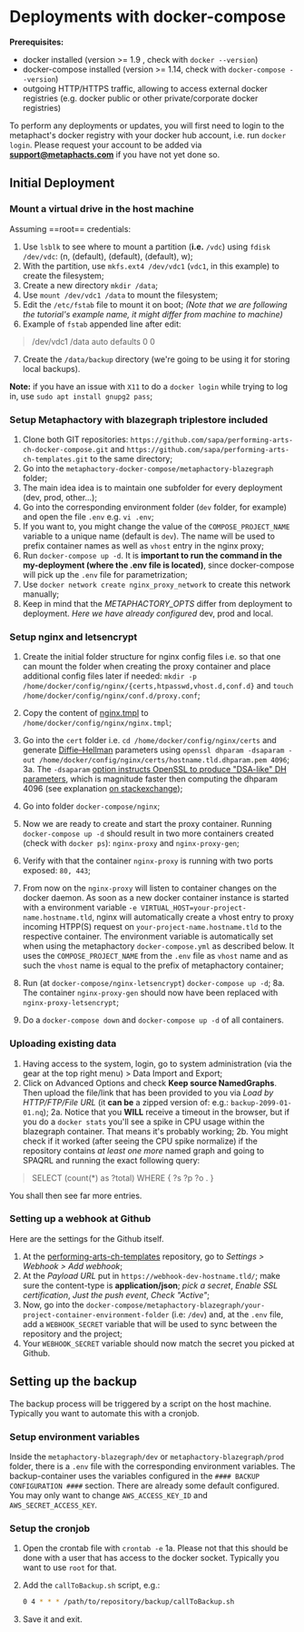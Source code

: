 # Deployments with docker-compose

**Prerequisites:**

- docker installed (version >= 1.9 , check with  `docker --version`)
- docker-compose installed (version >= 1.14, check with  `docker-compose --version`)
- outgoing HTTP/HTTPS traffic, allowing to access external docker registries (e.g. docker public or other private/corporate docker registries)

To perform any deployments or updates, you will first need to login to the metaphact's docker registry with your docker hub account, i.e. run  `docker login`. Please request your account to be added via  **[support@metaphacts.com](mailto:support@metaphacts.com)**  if you have not yet done so.

## Initial Deployment

### Mount a virtual drive in the host machine

Assuming ==root== credentials:

1. Use `lsblk` to see where to mount a partition (**i.e.** `/vdc`) using `fdisk /dev/vdc`: (n, (default), (default), (default), w);
2. With the partition, use `mkfs.ext4 /dev/vdc1` (`vdc1`, in this example) to create the filesystem;
3. Create a new directory `mkdir /data`;
4. Use `mount /dev/vdc1 /data` to mount the filesystem;
5. Edit the `/etc/fstab` file to mount it on boot;
_(Note that we are following the tutorial's example name, it might differ from machine to machine)_
6. Example of `fstab` appended line after edit:

> /dev/vdc1 /data auto defaults 0 0

7. Create the `/data/backup` directory (we're going to be using it for storing local backups).

**Note:** if you have an issue with `X11` to do a `docker login` while trying to log in, use `sudo apt install gnupg2 pass`;

### Setup Metaphactory with blazegraph triplestore included

1. Clone both GIT repositories: `https://github.com/sapa/performing-arts-ch-docker-compose.git` and `https://github.com/sapa/performing-arts-ch-templates.git` to the same directory;
2. Go into the  `metaphactory-docker-compose/metaphactory-blazegraph`  folder;
3. The main idea idea is to maintain one subfolder for every deployment (dev, prod, other...);
4. Go into the corresponding environment folder (`dev` folder, for example) and open the file  `.env`  e.g.  `vi .env`;
5. If you want to, you might change the value of the `COMPOSE_PROJECT_NAME` variable to a unique name (default is  `dev`). The name will be used to prefix container names as well as  `vhost`  entry in the nginx proxy;
6. Run  `docker-compose up -d`. It is  **important to run the command in the my-deployment (where the .env file is located)**, since docker-compose will pick up the  `.env`  file for parametrization;
7. Use `docker network create nginx_proxy_network` to create this network manually;
8. Keep in mind that the _METAPHACTORY_OPTS_ differ from deployment to deployment. _Here we have already configured_ dev, prod and local.

### Setup nginx and letsencrypt

1. Create the initial folder structure for nginx config files i.e. so that one can mount the folder when creating the proxy container and place additional config files later if needed:  `mkdir -p /home/docker/config/nginx/{certs,htpasswd,vhost.d,conf.d}`  and  `touch /home/docker/config/nginx/conf.d/proxy.conf`;

2. Copy the content of  [nginx.tmpl](https://raw.githubusercontent.com/jwilder/nginx-proxy/master/nginx.tmpl)  to  `/home/docker/config/nginx/nginx.tmpl`;

3. Go into the  `cert`  folder i.e.  `cd /home/docker/config/nginx/certs`  and generate  [Diffie–Hellman](https://en.wikipedia.org/wiki/Diffie%E2%80%93Hellman_key_exchange)  parameters using  `openssl dhparam -dsaparam -out /home/docker/config/nginx/certs/hostname.tld.dhparam.pem 4096`;
    3a. The `-dsaparam`  [option instructs OpenSSL to produce "DSA-like" DH parameters](https://wiki.openssl.org/index.php/Manual:Dhparam(1)#OPTIONS), which is magnitude faster then computing the dhparam 4096 (see explanation  [on stackexchange](https://security.stackexchange.com/a/95184));

4. Go into folder  `docker-compose/nginx`;

5. Now we are ready to create and start the proxy container. Running  `docker-compose up -d`  should result in two more containers created (check with `docker ps`): `nginx-proxy` and `nginx-proxy-gen`;

6. Verify with that the container `nginx-proxy` is running with two ports exposed:  `80, 443`;

7. From now on the  `nginx-proxy`  will listen to container changes on the docker daemon. As soon as a new docker container instance is started with a environment variable  `-e VIRTUAL_HOST=your-project-name.hostname.tld`, nginx will automatically create a vhost entry to proxy incoming HTPP(S) request on  `your-project-name.hostname.tld`  to the respective container. The environment variable is automatically set when using the metaphactory  `docker-compose.yml`  as described below. It uses the  `COMPOSE_PROJECT_NAME`  from the  `.env`  file as  `vhost`  name and as such the  `vhost`  name is equal to the prefix of metaphactory container;

8. Run (at `docker-compose/nginx-letsencrypt`) `docker-compose up -d`;
    8a. The container `nginx-proxy-gen` should now have been replaced with `nginx-proxy-letsencrypt`;

9. Do a `docker-compose down` and `docker-compose up -d` of all containers.

### Uploading existing data

1. Having access to the system, login, go to system administration (via the gear at the top right menu) > Data Import and Export;
2. Click on Advanced Options and check **Keep source NamedGraphs**. Then upload the file/link that has been provided to you via _Load by HTTP/FTP/File URL_ (it **can be** a zipped version of: e.g.: `backup-2099-01-01.nq`);
    2a. Notice that you **WILL** receive a timeout in the browser, but if you do a `docker stats` you'll see a spike in CPU usage within the blazegraph container. That means it's probably working;
    2b. You might check if it worked (after seeing the CPU spike normalize) if the repository contains _at least one more_ named graph and going to SPAQRL and running the exact following query:

> SELECT (count(*) as ?total) WHERE {   ?s ?p ?o . }

You shall then see far more entries.

### Setting up a webhook at Github

Here are the settings for the Github itself.

1. At the [performing-arts-ch-templates](https://github.com/arturmullerN/performing-arts-ch-templates) repository, go to _Settings > Webhook > Add webhook_;
2. At the _Payload URL_ put in `https://webhook-dev-hostname.tld/`; make sure the content-type is **application/json**; _pick a secret_, _Enable SSL certification_, _Just the push event_, _Check "Active"_;
3. Now, go into the `docker-compose/metaphactory-blazegraph/your-project-container-environment-folder` (i.e: `/dev`) and, at the `.env` file, add a `WEBHOOK_SECRET` variable that will be used to sync between the repository and the project;
4. Your `WEBHOOK_SECRET` variable should now match the secret you picked at Github.

## Setting up the backup

The backup process will be triggered by a script on the host machine. Typically you want to automate this with a cronjob.

### Setup environment variables

Inside the `metaphactory-blazegraph/dev` or `metaphactory-blazegraph/prod` folder, there is a `.env` file with the corresponding environment variables.
The backup-container uses the variables configured in the `#### BACKUP CONFIGURATION ####` section.
There are already some default configured.
You may only want to change `AWS_ACCESS_KEY_ID` and `AWS_SECRET_ACCESS_KEY`.

### Setup the cronjob

1. Open the crontab file with `crontab -e`
    1a. Please not that this should be done with a user that has access to the docker socket. Typically you want to use `root` for that.
2. Add the `callToBackup.sh` script, e.g.:

    ```bash
    0 4 * * * /path/to/repository/backup/callToBackup.sh
    ```

3. Save it and exit.


